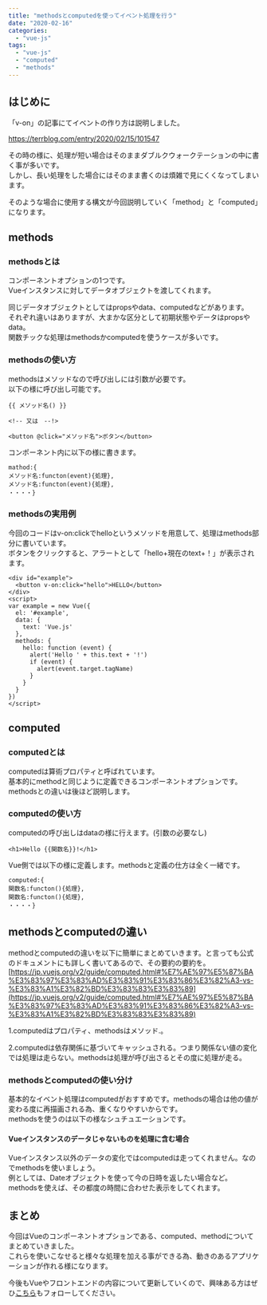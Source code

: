 ```yaml
---
title: "methodsとcomputedを使ってイベント処理を行う"
date: "2020-02-16"
categories: 
  - "vue-js"
tags: 
  - "vue-js"
  - "computed"
  - "methods"
---
```


## はじめに

「v-on」の記事にてイベントの作り方は説明しました。

https://terrblog.com/entry/2020/02/15/101547

その時の様に、処理が短い場合はそのままダブルクウォークテーションの中に書く事が多いです。  
しかし、長い処理をした場合にはそのまま書くのは煩雑で見にくくなってしまいます。

そのような場合に使用する構文が今回説明していく「method」と「computed」になります。

## methods

### methodsとは

コンポーネントオプションの1つです。  
Vueインスタンスに対してデータオブジェクトを渡してくれます。  
  
同じデータオブジェクトとしてはpropsやdata、computedなどがあります。  
それぞれ違いはありますが、大まかな区分として初期状態やデータはpropsやdata。  
関数チックな処理はmethodsかcomputedを使うケースが多いです。

### methodsの使い方

methodsはメソッドなので呼び出しには引数が必要です。  
以下の様に呼び出し可能です。

```
{{ メソッド名() }} 

<!-- 又は　--!>

<button @click="メソッド名">ボタン</button>
```

コンポーネント内に以下の様に書きます。

```
mathod:{
メソッド名:functon(event){処理},
メソッド名:functon(event){処理},
・・・・}
```

### methodsの実用例

今回のコードはv-on:clickでhelloというメソッドを用意して、処理はmethods部分に書いています。  
ボタンをクリックすると、アラートとして「hello+現在のtext+！」が表示されます。

```
<div id="example">
  <button v-on:click="hello">HELLO</button>
</div>
<script>
var example = new Vue({
  el: '#example',
  data: {
    text: 'Vue.js'
  }, 
  methods: {
    hello: function (event) {
      alert('Hello ' + this.text + '!')
      if (event) {
        alert(event.target.tagName)
      }
    }
  }
})
</script>
```

## computed

### computedとは

computedは算術プロパティと呼ばれています。  
基本的にmethodと同じように定義できるコンポーネントオプションです。  
methodsとの違いは後ほど説明します。

### computedの使い方

computedの呼び出しはdataの様に行えます。(引数の必要なし)

```
<h1>Hello {{関数名}}!</h1>
```

Vue側では以下の様に定義します。methodsと定義の仕方は全く一緒です。

```
computed:{
関数名:functon(){処理},
関数名:functon(){処理},
・・・・}
```

## methodsとcomputedの違い

methodとcomputedの違いを以下に簡単にまとめていきます。と言っても公式のドキュメントにも詳しく書いてあるので、その要約の要約を。  
[https://jp.vuejs.org/v2/guide/computed.html#%E7%AE%97%E5%87%BA%E3%83%97%E3%83%AD%E3%83%91%E3%83%86%E3%82%A3-vs-%E3%83%A1%E3%82%BD%E3%83%83%E3%83%89](https://jp.vuejs.org/v2/guide/computed.html#%E7%AE%97%E5%87%BA%E3%83%97%E3%83%AD%E3%83%91%E3%83%86%E3%82%A3-vs-%E3%83%A1%E3%82%BD%E3%83%83%E3%83%89)

1.computedはプロパティ、methodsはメソッド.。

2.computedは依存関係に基づいてキャッシュされる。つまり関係ない値の変化では処理は走らない。methodsは処理が呼び出さるとその度に処理が走る。

### methodsとcomputedの使い分け

基本的なイベント処理はcomputedがおすすめです。methodsの場合は他の値が変わる度に再描画される為、重くなりやすいからです。  
methodsを使うのは以下の様なシュチュエーションです。

#### Vueインスタンスのデータじゃないものを処理に含む場合

Vueインスタンス以外のデータの変化ではcomputedは走ってくれません。なのでmethodsを使いましょう。  
例としては、Dateオブジェクトを使って今の日時を返したい場合など。methodsを使えば、その都度の時間に合わせた表示をしてくれます。

## まとめ

今回はVueのコンポーネントオプションである、computed、methodについてまとめていきました。  
これらを使いこなせると様々な処理を加える事ができる為、動きのあるアプリケーションが作れる様になります。  
  
今後もVueやフロントエンドの内容について更新していくので、興味ある方はぜひ[こちら](https://twitter.com/teriteriteriri)もフォローしてください。
